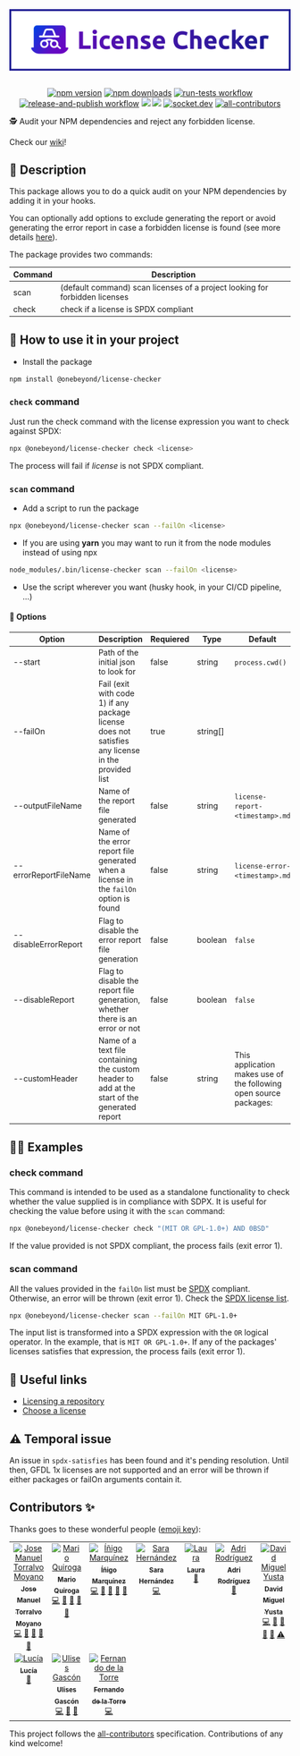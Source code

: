 <div style="display:flex; align-items:center; justify-content:center">
  <img alt="logo" src="./assets/banner-with-border.svg" width="100%" />
</div>

<br />



<p align="center">
  <a href="https://www.npmjs.com/package/@onebeyond/license-checker" target="_blank"><img src="https://img.shields.io/npm/v/@onebeyond/license-checker.svg?style=flat-square" alt="npm version" /></a>
  <a href="https://www.npmjs.com/package/@onebeyond/license-checker" target="_blank"><img src="https://img.shields.io/npm/dm/@onebeyond/license-checker.svg?style=flat-square" alt="npm downloads" /></a>
  <a href="https://github.com/onebeyond/license-checker/actions/workflows/run-tests.yml" target="_blank"><img src="https://github.com/onebeyond/license-checker/actions/workflows/run-tests.yml/badge.svg" alt="run-tests workflow" /></a>
  <a href="https://github.com/onebeyond/license-checker/actions/workflows/release-and-publish.yml" target="_blank"><img src="https://github.com/onebeyond/license-checker/actions/workflows/release-and-publish.yml/badge.svg" alt="release-and-publish workflow" /></a>
  <a href="https://codeclimate.com/github/onebeyond/license-checker/maintainability"><img src="https://api.codeclimate.com/v1/badges/b82d888950f7f1b3f6a7/maintainability" /></a>
  <a href="https://codeclimate.com/github/onebeyond/license-checker/test_coverage"><img src="https://api.codeclimate.com/v1/badges/b82d888950f7f1b3f6a7/test_coverage" /></a>
  <a href="https://socket.dev/npm/package/@onebeyond/license-checker" target="_blank"><img src="https://socket.dev/api/badge/npm/package/@onebeyond/license-checker" alt="socket.dev" /></a>
  <a href="https://img.shields.io/github/all-contributors/onebeyond/license-checker?color=ee8449&style=flat-square" target="_blank"><img src="https://img.shields.io/github/all-contributors/onebeyond/license-checker?color=ee8449&style=flat-square" alt="all-contributors" /></a>

</p>

🕵️ Audit your NPM dependencies and reject any forbidden license.

Check our [wiki](https://github.com/onebeyond/license-checker/wiki)!

## 📝 Description

This package allows you to do a quick audit on your NPM dependencies by adding it in your hooks.

You can optionally add options to exclude generating the report or avoid generating the error report in case a forbidden license is found (see more details [here](#options)).

The package provides two commands:

| Command | Description |
|---|----|
| scan | (default command) scan licenses of a project looking for forbidden licenses |
| check | check if a license is SPDX compliant |

## 🔎 How to use it in your project

- Install the package

```sh
npm install @onebeyond/license-checker
```

### `check` command

Just run the check command with the license expression you want to check against SPDX:

```sh
npx @onebeyond/license-checker check <license>
```

The process will fail if _license_ is not SPDX compliant. 

### `scan` command

- Add a script to run the package

```sh
npx @onebeyond/license-checker scan --failOn <license>
```

- If you are using **yarn** you may want to run it from the node modules instead of using npx

```sh
node_modules/.bin/license-checker scan --failOn <license>
```

- Use the script wherever you want (husky hook, in your CI/CD pipeline, ...)

#### 🚩 <a name="options"></a>Options

| Option | Description | Requiered | Type | Default |
|---|---|---|---|---|
| --start | Path of the initial json to look for | false | string | `process.cwd()` |
| --failOn | Fail (exit with code 1) if any package license does not satisfies any license in the provided list | true | string[] |  |
| --outputFileName | Name of the report file generated | false | string | `license-report-<timestamp>.md` |
| --errorReportFileName | Name of the error report file generated when a license in the `failOn` option is found | false | string | `license-error-<timestamp>.md` |
| --disableErrorReport | Flag to disable the error report file generation | false | boolean  | `false` |
| --disableReport | Flag to disable the report file generation, whether there is an error or not | false | boolean | `false` |
| --customHeader | Name of a text file containing the custom header to add at the start of the generated report | false | string | This application makes use of the following open source packages: |

## 🧑‍💻 <a name="examples"></a>Examples

### check command

This command is intended to be used as a standalone functionality to check whether the value supplied is in compliance with SDPX. It is useful for checking the value before using it with the `scan` command:

```sh
npx @onebeyond/license-checker check "(MIT OR GPL-1.0+) AND 0BSD"
```

If the value provided is not SPDX compliant, the process fails (exit error 1).

### scan command

All the values provided in the `failOn` list must be [SPDX](https://spdx.dev/specifications/) compliant. Otherwise, an error will be thrown (exit error 1). 
Check the [SPDX license list](https://spdx.org/licenses/).

```sh
npx @onebeyond/license-checker scan --failOn MIT GPL-1.0+
```

The input list is transformed into a SPDX expression with the `OR` logical operator. In the example, that is `MIT OR GPL-1.0+`.
If any of the packages' licenses satisfies that expression, the process fails (exit error 1).

## 🔗 Useful links

- [Licensing a repository](https://docs.github.com/en/github/creating-cloning-and-archiving-repositories/licensing-a-repository)
- [Choose a license](https://choosealicense.com/appendix/)

## ⚠️ Temporal issue

An issue in `spdx-satisfies` has been found and it's pending resolution. Until then, GFDL 1x licenses are not supported and an error will be thrown if either packages or failOn arguments contain it. 

## Contributors ✨

Thanks goes to these wonderful people ([emoji key](https://allcontributors.org/docs/en/emoji-key)):

<!-- ALL-CONTRIBUTORS-LIST:START - Do not remove or modify this section -->
<!-- prettier-ignore-start -->
<!-- markdownlint-disable -->
<table>
  <tbody>
    <tr>
      <td align="center" valign="top" width="14.28%"><a href="https://github.com/jmtorralvo"><img src="https://avatars.githubusercontent.com/u/6839860?v=4?s=100" width="100px;" alt="Jose Manuel Torralvo Moyano"/><br /><sub><b>Jose Manuel Torralvo Moyano</b></sub></a><br /><a href="https://github.com/onebeyond/license-checker/commits?author=jmtorralvo" title="Code">💻</a> <a href="https://github.com/onebeyond/license-checker/commits?author=jmtorralvo" title="Documentation">📖</a> <a href="#ideas-jmtorralvo" title="Ideas, Planning, & Feedback">🤔</a> <a href="#maintenance-jmtorralvo" title="Maintenance">🚧</a> <a href="https://github.com/onebeyond/license-checker/pulls?q=is%3Apr+reviewed-by%3Ajmtorralvo" title="Reviewed Pull Requests">👀</a></td>
      <td align="center" valign="top" width="14.28%"><a href="https://github.com/MarioQuiroga32"><img src="https://avatars.githubusercontent.com/u/43605474?v=4?s=100" width="100px;" alt="Mario Quiroga"/><br /><sub><b>Mario Quiroga</b></sub></a><br /><a href="https://github.com/onebeyond/license-checker/commits?author=MarioQuiroga32" title="Code">💻</a> <a href="https://github.com/onebeyond/license-checker/commits?author=MarioQuiroga32" title="Documentation">📖</a> <a href="#ideas-MarioQuiroga32" title="Ideas, Planning, & Feedback">🤔</a> <a href="#maintenance-MarioQuiroga32" title="Maintenance">🚧</a> <a href="https://github.com/onebeyond/license-checker/pulls?q=is%3Apr+reviewed-by%3AMarioQuiroga32" title="Reviewed Pull Requests">👀</a></td>
      <td align="center" valign="top" width="14.28%"><a href="https://github.com/inigomarquinez"><img src="https://avatars.githubusercontent.com/u/25435858?v=4?s=100" width="100px;" alt="Íñigo Marquínez"/><br /><sub><b>Íñigo Marquínez</b></sub></a><br /><a href="https://github.com/onebeyond/license-checker/commits?author=inigomarquinez" title="Code">💻</a> <a href="https://github.com/onebeyond/license-checker/commits?author=inigomarquinez" title="Documentation">📖</a> <a href="#ideas-inigomarquinez" title="Ideas, Planning, & Feedback">🤔</a> <a href="#maintenance-inigomarquinez" title="Maintenance">🚧</a> <a href="https://github.com/onebeyond/license-checker/pulls?q=is%3Apr+reviewed-by%3Ainigomarquinez" title="Reviewed Pull Requests">👀</a></td>
      <td align="center" valign="top" width="14.28%"><a href="https://github.com/LonelyPrincess"><img src="https://avatars.githubusercontent.com/u/17673317?v=4?s=100" width="100px;" alt="Sara Hernández"/><br /><sub><b>Sara Hernández</b></sub></a><br /><a href="https://github.com/onebeyond/license-checker/commits?author=LonelyPrincess" title="Code">💻</a></td>
      <td align="center" valign="top" width="14.28%"><a href="https://github.com/dustytrinkets"><img src="https://avatars.githubusercontent.com/u/18383417?v=4?s=100" width="100px;" alt="Laura"/><br /><sub><b>Laura</b></sub></a><br /><a href="https://github.com/onebeyond/license-checker/pulls?q=is%3Apr+reviewed-by%3Adustytrinkets" title="Reviewed Pull Requests">👀</a></td>
      <td align="center" valign="top" width="14.28%"><a href="https://github.com/ardguezsoc"><img src="https://avatars.githubusercontent.com/u/79102959?v=4?s=100" width="100px;" alt="Adri Rodríguez "/><br /><sub><b>Adri Rodríguez </b></sub></a><br /><a href="https://github.com/onebeyond/license-checker/pulls?q=is%3Apr+reviewed-by%3Aardguezsoc" title="Reviewed Pull Requests">👀</a></td>
      <td align="center" valign="top" width="14.28%"><a href="https://github.com/neodmy"><img src="https://avatars.githubusercontent.com/u/36865163?v=4?s=100" width="100px;" alt="David Miguel Yusta"/><br /><sub><b>David Miguel Yusta</b></sub></a><br /><a href="https://github.com/onebeyond/license-checker/commits?author=neodmy" title="Code">💻</a> <a href="https://github.com/onebeyond/license-checker/commits?author=neodmy" title="Documentation">📖</a> <a href="#ideas-neodmy" title="Ideas, Planning, & Feedback">🤔</a> <a href="#maintenance-neodmy" title="Maintenance">🚧</a> <a href="https://github.com/onebeyond/license-checker/pulls?q=is%3Apr+reviewed-by%3Aneodmy" title="Reviewed Pull Requests">👀</a> <a href="https://github.com/onebeyond/license-checker/commits?author=neodmy" title="Tests">⚠️</a></td>
    </tr>
    <tr>
      <td align="center" valign="top" width="14.28%"><a href="https://github.com/lcruz45"><img src="https://avatars.githubusercontent.com/u/91122266?v=4?s=100" width="100px;" alt="Lucía"/><br /><sub><b>Lucía</b></sub></a><br /><a href="#design-lcruz45" title="Design">🎨</a></td>
      <td align="center" valign="top" width="14.28%"><a href="https://ulisesgascon.com/"><img src="https://avatars.githubusercontent.com/u/5110813?v=4?s=100" width="100px;" alt="Ulises Gascón"/><br /><sub><b>Ulises Gascón</b></sub></a><br /><a href="https://github.com/onebeyond/license-checker/commits?author=UlisesGascon" title="Code">💻</a> <a href="https://github.com/onebeyond/license-checker/commits?author=UlisesGascon" title="Documentation">📖</a> <a href="#maintenance-UlisesGascon" title="Maintenance">🚧</a></td>
      <td align="center" valign="top" width="14.28%"><a href="https://www.one-beyond.com/"><img src="https://avatars.githubusercontent.com/u/50929081?v=4?s=100" width="100px;" alt="Fernando de la Torre"/><br /><sub><b>Fernando de la Torre</b></sub></a><br /><a href="https://github.com/onebeyond/license-checker/commits?author=nanotower" title="Code">💻</a></td>
    </tr>
  </tbody>
</table>

<!-- markdownlint-restore -->
<!-- prettier-ignore-end -->

<!-- ALL-CONTRIBUTORS-LIST:END -->

This project follows the [all-contributors](https://github.com/all-contributors/all-contributors) specification. Contributions of any kind welcome!
